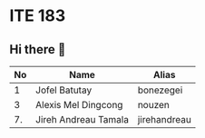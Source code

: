 # ITE 183 
## Hi there 👋

| No      | Name         | Alias       |
|---------|--------------|-------------|
| 1       |Jofel Batutay       | bonezegei   | 
| 3       |Alexis Mel Dingcong | nouzen      |
| 7.      |Jireh Andreau Tamala | jirehandreau |
